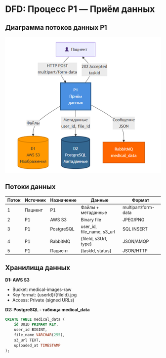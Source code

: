 # DFD: Процесс P1 — Приём данных

## Диаграмма потоков данных P1

![Диаграмма](../img/diagrams/dfd-p1.png)

## Потоки данных

| Поток | Источник | Назначение | Данные | Формат |
|-------|----------|------------|--------|--------|
| 1 | Пациент | P1 | Файлы + метаданные | multipart/form-data |
| 2 | P1 | AWS S3 | Binary file | JPEG/PNG |
| 3 | P1 | PostgreSQL | user_id, file_name, s3_url | SQL INSERT |
| 4 | P1 | RabbitMQ | {fileId, s3Url, type} | JSON/AMQP |
| 5 | P1 | Пациент | {taskId, status} | JSON/HTTP |

## Хранилища данных

**D1: AWS S3**
- Bucket: medical-images-raw
- Key format: {userId}/{fileId}.jpg
- Access: Private (signed URLs)

**D2: PostgreSQL - таблица medical_data**
```sql
CREATE TABLE medical_data (
    id UUID PRIMARY KEY,
    user_id BIGINT,
    file_name VARCHAR(255),
    s3_url TEXT,
    uploaded_at TIMESTAMP
);
```


